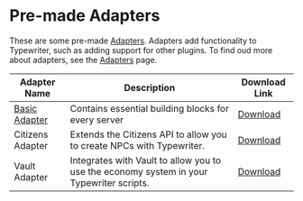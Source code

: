 # Pre-made Adapters

These are some pre-made [Adapters](../adapters). Adapters add functionality to Typewriter, such as adding support for other plugins. To find oud more about adapters, see the [Adapters](../adapters) page.

| Adapter Name                               | Description                                                                              | Download Link                                                |
| ------------------------------------------ | ---------------------------------------------------------------------------------------- | ------------------------------------------------------------ |
| [Basic Adapter](../adapters/basic-adapter) | Contains essential building blocks for every server                                      | [Download](https://github.com/gabber235/TypeWriter/releases) |
| Citizens Adapter                           | Extends the Citizens API to allow you to create NPCs with Typewriter.                    | [Download](https://github.com/gabber235/TypeWriter/releases) |
| Vault Adapter                              | Integrates with Vault to allow you to use the economy system in your Typewriter scripts. | [Download](https://github.com/gabber235/TypeWriter/releases) |


